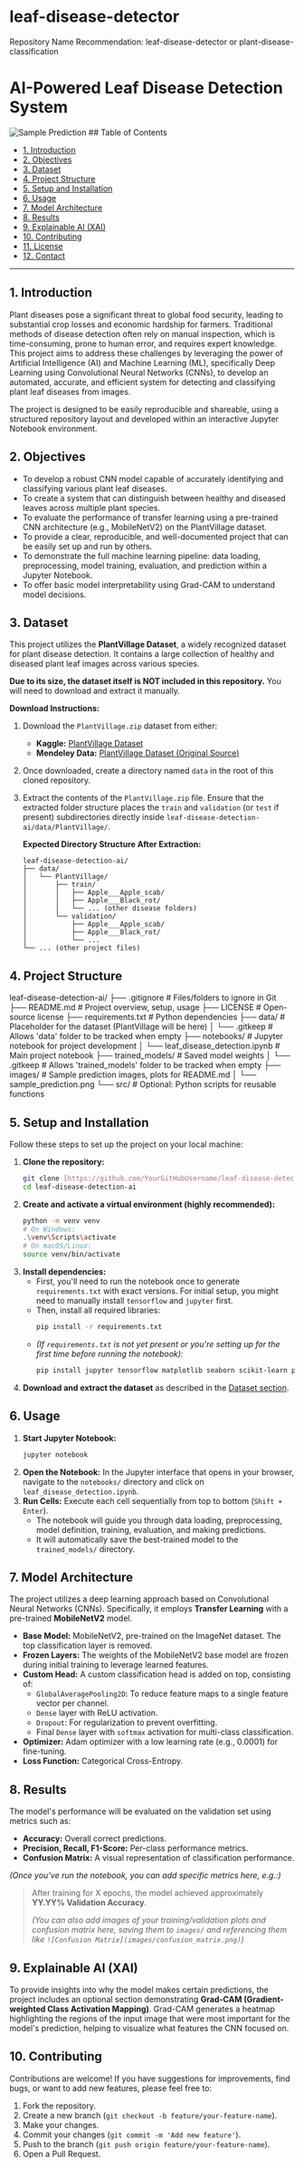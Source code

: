 # leaf-disease-detector
Repository Name Recommendation: leaf-disease-detector or plant-disease-classification
# AI-Powered Leaf Disease Detection System

![Sample Prediction](images/sample_prediction.png) ## Table of Contents
- [1. Introduction](#1-introduction)
- [2. Objectives](#2-objectives)
- [3. Dataset](#3-dataset)
- [4. Project Structure](#4-project-structure)
- [5. Setup and Installation](#5-setup-and-installation)
- [6. Usage](#6-usage)
- [7. Model Architecture](#7-model-architecture)
- [8. Results](#8-results)
- [9. Explainable AI (XAI)](#9-explainable-ai-xai)
- [10. Contributing](#10-contributing)
- [11. License](#11-license)
- [12. Contact](#12-contact)

---

## 1. Introduction

Plant diseases pose a significant threat to global food security, leading to substantial crop losses and economic hardship for farmers. Traditional methods of disease detection often rely on manual inspection, which is time-consuming, prone to human error, and requires expert knowledge. This project aims to address these challenges by leveraging the power of Artificial Intelligence (AI) and Machine Learning (ML), specifically Deep Learning using Convolutional Neural Networks (CNNs), to develop an automated, accurate, and efficient system for detecting and classifying plant leaf diseases from images.

The project is designed to be easily reproducible and shareable, using a structured repository layout and developed within an interactive Jupyter Notebook environment.

## 2. Objectives

* To develop a robust CNN model capable of accurately identifying and classifying various plant leaf diseases.
* To create a system that can distinguish between healthy and diseased leaves across multiple plant species.
* To evaluate the performance of transfer learning using a pre-trained CNN architecture (e.g., MobileNetV2) on the PlantVillage dataset.
* To provide a clear, reproducible, and well-documented project that can be easily set up and run by others.
* To demonstrate the full machine learning pipeline: data loading, preprocessing, model training, evaluation, and prediction within a Jupyter Notebook.
* To offer basic model interpretability using Grad-CAM to understand model decisions.

## 3. Dataset

This project utilizes the **PlantVillage Dataset**, a widely recognized dataset for plant disease detection. It contains a large collection of healthy and diseased plant leaf images across various species.

**Due to its size, the dataset itself is NOT included in this repository.** You will need to download and extract it manually.

**Download Instructions:**
1.  Download the `PlantVillage.zip` dataset from either:
    * **Kaggle:** [PlantVillage Dataset](https://www.kaggle.com/datasets/saroz16/plantvillage-dataset)
    * **Mendeley Data:** [PlantVillage Dataset (Original Source)](https://data.mendeley.com/datasets/tywbtsjrjv/1)
2.  Once downloaded, create a directory named `data` in the root of this cloned repository.
3.  Extract the contents of the `PlantVillage.zip` file. Ensure that the extracted folder structure places the `train` and `validation` (or `test` if present) subdirectories directly inside `leaf-disease-detection-ai/data/PlantVillage/`.

    **Expected Directory Structure After Extraction:**
    ```
    leaf-disease-detection-ai/
    ├── data/
    │   └── PlantVillage/
    │       ├── train/
    │       │   ├── Apple___Apple_scab/
    │       │   ├── Apple___Black_rot/
    │       │   └── ... (other disease folders)
    │       └── validation/
    │           ├── Apple___Apple_scab/
    │           ├── Apple___Black_rot/
    │           └── ...
    └── ... (other project files)
    ```

## 4. Project Structure
leaf-disease-detection-ai/
├── .gitignore             # Files/folders to ignore in Git
├── README.md              # Project overview, setup, usage
├── LICENSE                # Open-source license
├── requirements.txt       # Python dependencies
├── data/                  # Placeholder for the dataset (PlantVillage will be here)
│   └── .gitkeep           # Allows 'data' folder to be tracked when empty
├── notebooks/             # Jupyter notebook for project development
│   └── leaf_disease_detection.ipynb  # Main project notebook
├── trained_models/        # Saved model weights
│   └── .gitkeep           # Allows 'trained_models' folder to be tracked when empty
├── images/                # Sample prediction images, plots for README.md
│   └── sample_prediction.png
└── src/                   # Optional: Python scripts for reusable functions

## 5. Setup and Installation

Follow these steps to set up the project on your local machine:

1.  **Clone the repository:**
    ```bash
    git clone [https://github.com/YourGitHubUsername/leaf-disease-detection-ai.git](https://github.com/YourGitHubUsername/leaf-disease-detection-ai.git)
    cd leaf-disease-detection-ai
    ```
2.  **Create and activate a virtual environment (highly recommended):**
    ```bash
    python -m venv venv
    # On Windows:
    .\venv\Scripts\activate
    # On macOS/Linux:
    source venv/bin/activate
    ```
3.  **Install dependencies:**
    * First, you'll need to run the notebook once to generate `requirements.txt` with exact versions. For initial setup, you might need to manually install `tensorflow` and `jupyter` first.
    * Then, install all required libraries:
        ```bash
        pip install -r requirements.txt
        ```
    * *(If `requirements.txt` is not yet present or you're setting up for the first time before running the notebook):*
        ```bash
        pip install jupyter tensorflow matplotlib seaborn scikit-learn pillow opencv-python tf-keras-vis
        ```
4.  **Download and extract the dataset** as described in the [Dataset section](#3-dataset).

## 6. Usage

1.  **Start Jupyter Notebook:**
    ```bash
    jupyter notebook
    ```
2.  **Open the Notebook:** In the Jupyter interface that opens in your browser, navigate to the `notebooks/` directory and click on `leaf_disease_detection.ipynb`.
3.  **Run Cells:** Execute each cell sequentially from top to bottom (`Shift + Enter`).
    * The notebook will guide you through data loading, preprocessing, model definition, training, evaluation, and making predictions.
    * It will automatically save the best-trained model to the `trained_models/` directory.

## 7. Model Architecture

The project utilizes a deep learning approach based on Convolutional Neural Networks (CNNs). Specifically, it employs **Transfer Learning** with a pre-trained **MobileNetV2** model.

* **Base Model:** MobileNetV2, pre-trained on the ImageNet dataset. The top classification layer is removed.
* **Frozen Layers:** The weights of the MobileNetV2 base model are frozen during initial training to leverage learned features.
* **Custom Head:** A custom classification head is added on top, consisting of:
    * `GlobalAveragePooling2D`: To reduce feature maps to a single feature vector per channel.
    * `Dense` layer with ReLU activation.
    * `Dropout`: For regularization to prevent overfitting.
    * Final `Dense` layer with `softmax` activation for multi-class classification.
* **Optimizer:** Adam optimizer with a low learning rate (e.g., 0.0001) for fine-tuning.
* **Loss Function:** Categorical Cross-Entropy.

## 8. Results

The model's performance will be evaluated on the validation set using metrics such as:

* **Accuracy:** Overall correct predictions.
* **Precision, Recall, F1-Score:** Per-class performance metrics.
* **Confusion Matrix:** A visual representation of classification performance.

*(Once you've run the notebook, you can add specific metrics here, e.g.:)*

> After training for X epochs, the model achieved approximately **YY.YY% Validation Accuracy**.
>
> *(You can also add images of your training/validation plots and confusion matrix here, saving them to `images/` and referencing them like `![Confusion Matrix](images/confusion_matrix.png)`)*

## 9. Explainable AI (XAI)

To provide insights into why the model makes certain predictions, the project includes an optional section demonstrating **Grad-CAM (Gradient-weighted Class Activation Mapping)**. Grad-CAM generates a heatmap highlighting the regions of the input image that were most important for the model's prediction, helping to visualize what features the CNN focused on.

## 10. Contributing

Contributions are welcome! If you have suggestions for improvements, find bugs, or want to add new features, please feel free to:

1.  Fork the repository.
2.  Create a new branch (`git checkout -b feature/your-feature-name`).
3.  Make your changes.
4.  Commit your changes (`git commit -m 'Add new feature'`).
5.  Push to the branch (`git push origin feature/your-feature-name`).
6.  Open a Pull Request.
